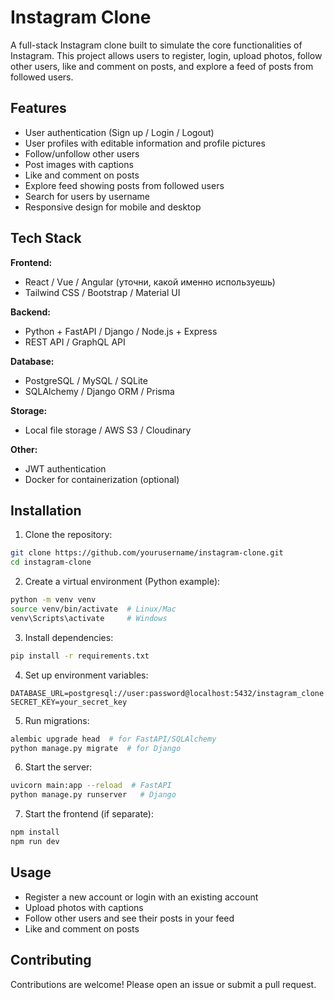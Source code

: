 # Instagram Clone

A full-stack Instagram clone built to simulate the core functionalities of Instagram. This project allows users to register, login, upload photos, follow other users, like and comment on posts, and explore a feed of posts from followed users.

## Features

* User authentication (Sign up / Login / Logout)
* User profiles with editable information and profile pictures
* Follow/unfollow other users
* Post images with captions
* Like and comment on posts
* Explore feed showing posts from followed users
* Search for users by username
* Responsive design for mobile and desktop

## Tech Stack

**Frontend:**

* React / Vue / Angular (уточни, какой именно используешь)
* Tailwind CSS / Bootstrap / Material UI

**Backend:**

* Python + FastAPI / Django / Node.js + Express
* REST API / GraphQL API

**Database:**

* PostgreSQL / MySQL / SQLite
* SQLAlchemy / Django ORM / Prisma

**Storage:**

* Local file storage / AWS S3 / Cloudinary

**Other:**

* JWT authentication
* Docker for containerization (optional)

## Installation

1. Clone the repository:

```bash
git clone https://github.com/yourusername/instagram-clone.git
cd instagram-clone
```

2. Create a virtual environment (Python example):

```bash
python -m venv venv
source venv/bin/activate  # Linux/Mac
venv\Scripts\activate     # Windows
```

3. Install dependencies:

```bash
pip install -r requirements.txt
```

4. Set up environment variables:

```env
DATABASE_URL=postgresql://user:password@localhost:5432/instagram_clone
SECRET_KEY=your_secret_key
```

5. Run migrations:

```bash
alembic upgrade head  # for FastAPI/SQLAlchemy
python manage.py migrate  # for Django
```

6. Start the server:

```bash
uvicorn main:app --reload  # FastAPI
python manage.py runserver   # Django
```

7. Start the frontend (if separate):

```bash
npm install
npm run dev
```

## Usage

* Register a new account or login with an existing account
* Upload photos with captions
* Follow other users and see their posts in your feed
* Like and comment on posts

## Contributing

Contributions are welcome! Please open an issue or submit a pull request.
